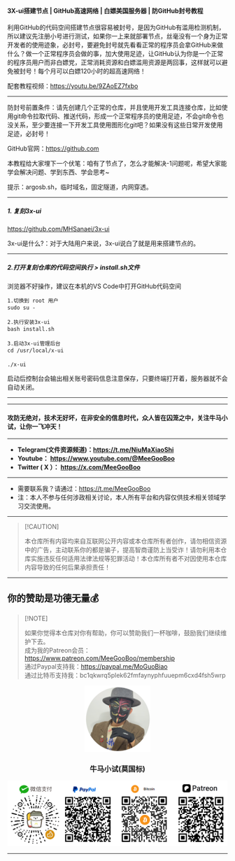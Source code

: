 #### 3X-ui搭建节点 | GitHub高速网络 | 白嫖美国服务器 | 防GitHub封号教程

利用GitHub的代码空间搭建节点很容易被封号，是因为GitHub有滥用检测机制，所以建议先注册小号进行测试，如果你一上来就部署节点，丝毫没有一个身为正常开发者的使用迹象，必封号，要避免封号就先看看正常的程序员会拿GitHub来做什么？做一个正常程序员会做的事，加大使用足迹，让GitHub认为你是一个正常的程序员用户而非白嫖党，正常消耗资源和白嫖滥用资源是两回事，这样就可以避免被封号！每个月可以白嫖120小时的超高速网络！

配套教程视频：https://youtu.be/9ZAoEZ7fxbo

****

防封号前置条件：请先创建几个正常的仓库，并且使用开发工具连接仓库，比如使用git命令拉取代码、推送代码，形成一个正常程序员的使用足迹，不会git命令也没关系，至少要连接一下开发工具使用图形化git吧？如果没有这些日常开发使用足迹，必封号！

GitHub官网：https://github.com

本教程给大家埋下一个伏笔：咱有了节点了，怎么才能解决-1问题呢，希望大家能学会解决问题、学到东西、学会思考~

提示：argosb.sh，临时域名，固定隧道，内网穿透。

****

##### 1. 复刻3x-ui

https://github.com/MHSanaei/3x-ui

3x-ui是什么?：对于大陆用户来说，3x-ui说白了就是用来搭建节点的。

****

##### 2.打开复刻仓库的代码空间执行 > install.sh文件

浏览器不好操作，建议在本机的VS Code中打开GitHub代码空间

```
1.切换到 root 用户
sudo su -

2.执行安装3x-ui
bash install.sh

3.启动3x-ui管理后台
cd /usr/local/x-ui

./x-ui
```

启动后控制台会输出相关账号密码信息注意保存，只要终端打开着，服务器就不会自动关闭。

****










****

#### 攻防无绝对，技术无好坏，在非安全的信息时代，众人皆在囚笼之中，关注牛马小试，让你一飞冲天！

****

- **Telegram(文件资源频道)：https://t.me/NiuMaXiaoShi**
- **Youtube：  https://www.youtube.com/@MeeGooBoo**
- **Twitter ( X ）：  https://x.com/MeeGooBoo**

****

- 需要联系我？请通过：https://t.me/MeeGooBoo
- 注：本人不参与任何涉政相关讨论，本人所有平台和内容仅供技术相关领域学习交流使用。

****

>  [!CAUTION]
>
> 本仓库所有内容均来自互联网公开内容或本仓库所有者创作，请勿相信资源中的广告，主动联系你的都是骗子，提高智商谨防上当受诈！请勿利用本仓库实施违反任何适用法律法规等犯罪活动！本仓库所有者不对因使用本仓库内容导致的任何后果承担责任！

****

## 你的赞助是功德无量💰

>  [!NOTE]
>
> 如果你觉得本仓库对你有帮助，你可以赞助我们一杯咖啡，鼓励我们继续维护下去。<br>
> 成为我的Patreon会员：https://www.patreon.com/MeeGooBoo/membership<br>
> 通过Paypal支持我：https://paypal.me/MoGuoBiao<br>
> 通过比特币支持我：bc1qkwrq5plek62fmfaynyphfuuepm6cxd4fsh5wrp



<p align="center" >
    <img src="https://raw.githubusercontent.com/MeeGooBoo/2025/refs/heads/main/static/imgs/logo.png" width="150">
    <h3 align="center">牛马小试(莫国标)</h3>
    <p align="center">
        <img src="https://raw.githubusercontent.com/MeeGooBoo/2025/refs/heads/main/static/imgs/pays.png">
    </p>
</p>


****
